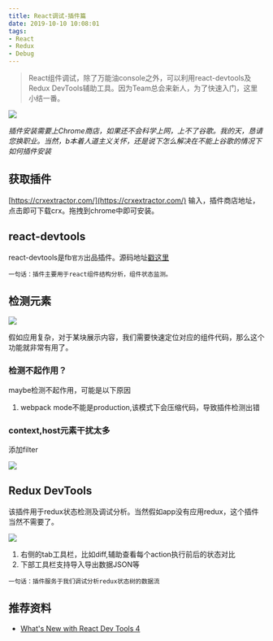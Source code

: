 ```yaml
---
title: React调试-插件篇
date: 2019-10-10 10:08:01
tags:
- React
- Redux
- Debug
---
```

> React组件调试，除了万能油console之外，可以利用react-devtools及Redux DevTools辅助工具。因为Team总会来新人，为了快速入门，这里小结一番。

![](http://static.1991421.cn/2019-10-10-013611.jpg)

_插件安装需要上Chrome商店，如果还不会科学上网，上不了谷歌。我的天，恳请您换职业。当然，b本着人道主义关怀，还是说下怎么解决在不能上谷歌的情况下如何插件安装_

## 获取插件

[https://crxextractor.com/](https://crxextractor.com/)
输入，插件商店地址，点击即可下载crx。拖拽到chrome中即可安装。

## react-devtools

react-devtools是fb`官方`出品插件。源码地址[戳这里](https://github.com/facebook/react/tree/master/packages/react-devtools)

`一句话：插件主要用于react组件结构分析，组件状态监测。`

## 检测元素

![](http://static.1991421.cn/2019-10-10-react-devtools.gif)

假如应用复杂，对于某块展示内容，我们需要快速定位对应的组件代码，那么这个功能就非常有用了。

### 检测不起作用？
maybe检测不起作用，可能是以下原因

1. webpack mode不能是production,该模式下会压缩代码，导致插件检测出错

### context,host元素干扰太多

添加filter

![](http://static.1991421.cn/2019-10-10-react-devtools-1.gif)

## Redux DevTools
该插件用于redux状态检测及调试分析。当然假如app没有应用redux，这个插件当然不需要了。

![](http://static.1991421.cn/2019-10-10-013952.jpg)

1. 右侧的tab工具栏，比如diff,辅助查看每个action执行前后的状态对比
2. 下部工具栏支持导入导出数据JSON等

`一句话：插件服务于我们调试分析redux状态树的数据流`

## 推荐资料

- [What's New with React Dev Tools 4](https://www.youtube.com/watch?v=QFKZmBMgvus)
